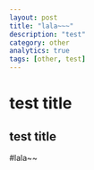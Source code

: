 ```yaml
---
layout: post
title: "lala~~~"
description: "test"
category: other
analytics: true
tags: [other, test]
---
```


test title
=================

test title
-----------------

#lala~~
